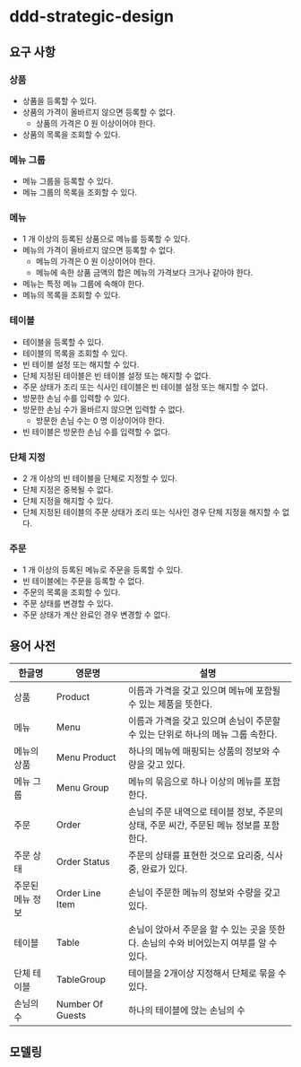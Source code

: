 # ddd-strategic-design

## 요구 사항

### 상품

* 상품을 등록할 수 있다.
* 상품의 가격이 올바르지 않으면 등록할 수 없다.
    * 상품의 가격은 0 원 이상이어야 한다.
* 상품의 목록을 조회할 수 있다.

### 메뉴 그룹

* 메뉴 그룹을 등록할 수 있다.
* 메뉴 그룹의 목록을 조회할 수 있다.

### 메뉴

* 1 개 이상의 등록된 상품으로 메뉴를 등록할 수 있다.
* 메뉴의 가격이 올바르지 않으면 등록할 수 없다.
    * 메뉴의 가격은 0 원 이상이어야 한다.
    * 메뉴에 속한 상품 금액의 합은 메뉴의 가격보다 크거나 같아야 한다.
* 메뉴는 특정 메뉴 그룹에 속해야 한다.
* 메뉴의 목록을 조회할 수 있다.

### 테이블

* 테이블을 등록할 수 있다.
* 테이블의 목록을 조회할 수 있다.
* 빈 테이블 설정 또는 해지할 수 있다.
* 단체 지정된 테이블은 빈 테이블 설정 또는 해지할 수 없다.
* 주문 상태가 조리 또는 식사인 테이블은 빈 테이블 설정 또는 해지할 수 없다.
* 방문한 손님 수를 입력할 수 있다.
* 방문한 손님 수가 올바르지 않으면 입력할 수 없다.
    * 방문한 손님 수는 0 명 이상이어야 한다.
* 빈 테이블은 방문한 손님 수를 입력할 수 없다.

### 단체 지정

* 2 개 이상의 빈 테이블을 단체로 지정할 수 있다.
* 단체 지정은 중복될 수 없다.
* 단체 지정을 해지할 수 있다.
* 단체 지정된 테이블의 주문 상태가 조리 또는 식사인 경우 단체 지정을 해지할 수 없다.

### 주문

* 1 개 이상의 등록된 메뉴로 주문을 등록할 수 있다.
* 빈 테이블에는 주문을 등록할 수 없다.
* 주문의 목록을 조회할 수 있다.
* 주문 상태를 변경할 수 있다.
* 주문 상태가 계산 완료인 경우 변경할 수 없다.

## 용어 사전

| 한글명 | 영문명 | 설명 |
| --- | --- | --- |
| 상품 | Product | 이름과 가격을 갖고 있으며 메뉴에 포함될 수 있는 제품을 뜻한다. |
| 메뉴 | Menu | 이름과 가격을 갖고 있으며 손님이 주문할 수 있는 단위로 하나의 메뉴 그룹 속한다. |
| 메뉴의 상품 | Menu Product | 하나의 메뉴에 매핑되는 상품의 정보와 수량을 갖고 있다. |
| 메뉴 그룹 | Menu Group | 메뉴의 묶음으로 하나 이상의 메뉴를 포함한다. |
| 주문 | Order | 손님의 주문 내역으로 테이블 정보, 주문의 상태, 주문 씨간, 주문된 메뉴 정보를 포함한다. |
| 주문 상태 | Order Status | 주문의 상태를 표현한 것으로 요리중, 식사중, 완료가 있다. |
| 주문된 메뉴 정보 | Order Line Item | 손님이 주문한 메뉴의 정보와 수량을 갖고 있다. |
| 테이블 | Table | 손님이 앉아서 주문을 할 수 있는 곳을 뜻한다. 손님의 수와 비어있는지 여부를 알 수 있다. | 
| 단체 테이블 | TableGroup | 테이블을 2개이상 지정해서 단체로 묶을 수 있다. | 
| 손님의 수 | Number Of Guests | 하나의 테이블에 앉는 손님의 수 | 

## 모델링
